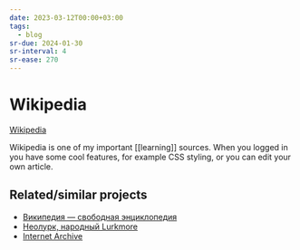 ```yaml
---
date: 2023-03-12T00:00+03:00
tags:
  - blog
sr-due: 2024-01-30
sr-interval: 4
sr-ease: 270
---
```


# Wikipedia

[Wikipedia](http://en.wikipedia.org/)

Wikipedia is one of my important [[learning]] sources. When you logged in you
have some cool features, for example CSS styling, or you can edit your own
article.

## Related/similar projects

- [Википедия — свободная энциклопедия](https://ru.wikipedia.org/)
- [Неолурк, народный Lurkmore](https://neolurk.org/wiki/)
- [Internet Archive](https://archive.org/)
